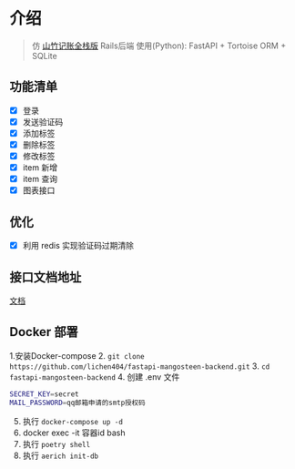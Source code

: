 # 介绍
>仿 [山竹记账全栈版](https://xiedaimala.com/courses/89c07499-0174-40e3-81ce-a9eca822de40) Rails后端
使用(Python): FastAPI + Tortoise ORM + SQLite  



## 功能清单
- [x] 登录
- [x] 发送验证码
- [x] 添加标签
- [x] 删除标签
- [x] 修改标签
- [x] item 新增
- [x] item 查询
- [x] 图表接口

## 优化
- [x] 利用 redis 实现验证码过期清除

## 接口文档地址
[文档](http://123.57.27.189:3000/docs)

## Docker 部署
1.安装Docker-compose
2. `git clone https://github.com/lichen404/fastapi-mangosteen-backend.git`
3. `cd fastapi-mangosteen-backend`
4. 创建 .env 文件
```bash
SECRET_KEY=secret
MAIL_PASSWORD=qq邮箱申请的smtp授权码
```
5. 执行 `docker-compose up -d`
6. docker exec -it 容器id bash 
7. 执行 `poetry shell`
8. 执行 `aerich init-db`


